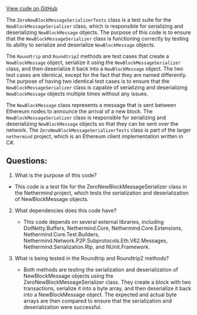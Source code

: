 [View code on GitHub](https://github.com/nethermindeth/nethermind/Nethermind.Network.Test/P2P/Subprotocols/Eth/V62/ZeroNewBlockMessageSerializerTests.cs)

The `ZeroNewBlockMessageSerializerTests` class is a test suite for the `NewBlockMessageSerializer` class, which is responsible for serializing and deserializing `NewBlockMessage` objects. The purpose of this code is to ensure that the `NewBlockMessageSerializer` class is functioning correctly by testing its ability to serialize and deserialize `NewBlockMessage` objects.

The `Roundtrip` and `Roundtrip2` methods are test cases that create a `NewBlockMessage` object, serialize it using the `NewBlockMessageSerializer` class, and then deserialize it back into a `NewBlockMessage` object. The two test cases are identical, except for the fact that they are named differently. The purpose of having two identical test cases is to ensure that the `NewBlockMessageSerializer` class is capable of serializing and deserializing `NewBlockMessage` objects multiple times without any issues.

The `NewBlockMessage` class represents a message that is sent between Ethereum nodes to announce the arrival of a new block. The `NewBlockMessageSerializer` class is responsible for serializing and deserializing `NewBlockMessage` objects so that they can be sent over the network. The `ZeroNewBlockMessageSerializerTests` class is part of the larger `nethermind` project, which is an Ethereum client implementation written in C#.
## Questions: 
 1. What is the purpose of this code?
   - This code is a test file for the ZeroNewBlockMessageSerializer class in the Nethermind project, which tests the serialization and deserialization of NewBlockMessage objects.

2. What dependencies does this code have?
   - This code depends on several external libraries, including DotNetty.Buffers, Nethermind.Core, Nethermind.Core.Extensions, Nethermind.Core.Test.Builders, Nethermind.Network.P2P.Subprotocols.Eth.V62.Messages, Nethermind.Serialization.Rlp, and NUnit.Framework.

3. What is being tested in the Roundtrip and Roundtrip2 methods?
   - Both methods are testing the serialization and deserialization of NewBlockMessage objects using the ZeroNewBlockMessageSerializer class. They create a block with two transactions, serialize it into a byte array, and then deserialize it back into a NewBlockMessage object. The expected and actual byte arrays are then compared to ensure that the serialization and deserialization were successful.
